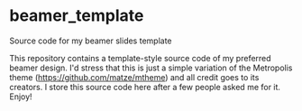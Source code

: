 # beamer_template
Source code for my beamer slides template

This repository contains a template-style source code of my preferred beamer design. I'd stress that this is just a simple variation of the Metropolis theme (https://github.com/matze/mtheme) and all credit goes to its creators. I store this source code here after a few people asked me for it. Enjoy!
